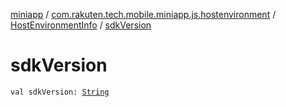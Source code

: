 [miniapp](../../index.md) / [com.rakuten.tech.mobile.miniapp.js.hostenvironment](../index.md) / [HostEnvironmentInfo](index.md) / [sdkVersion](./sdk-version.md)

# sdkVersion

`val sdkVersion: `[`String`](https://kotlinlang.org/api/latest/jvm/stdlib/kotlin/-string/index.html)